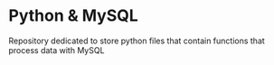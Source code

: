 # Python & MySQL

Repository dedicated to store python files that contain functions that process data with MySQL